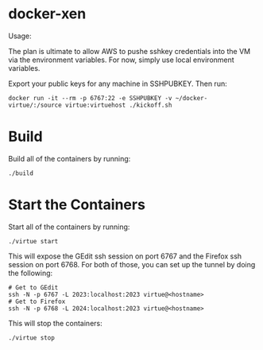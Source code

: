 docker-xen
===========

Usage:

The plan is ultimate to allow AWS to pushe sshkey credentials into the VM via
the environment variables. For now, simply use local environment variables.

Export your public keys for any machine in SSHPUBKEY.  Then run:

```
docker run -it --rm -p 6767:22 -e SSHPUBKEY -v ~/docker-virtue/:/source virtue:virtuehost ./kickoff.sh
```

Build
=====

Build all of the containers by running:

```
./build
```

Start the Containers
====================

Start all of the containers by running:

```
./virtue start
```

This will expose the GEdit ssh session on port 6767 and the Firefox ssh session on port 6768.
For both of those, you can set up the tunnel by doing the following:

```
# Get to GEdit
ssh -N -p 6767 -L 2023:localhost:2023 virtue@<hostname>
# Get to Firefox
ssh -N -p 6768 -L 2024:localhost:2023 virtue@<hostname>
```

This will stop the containers:
```
./virtue stop
```

